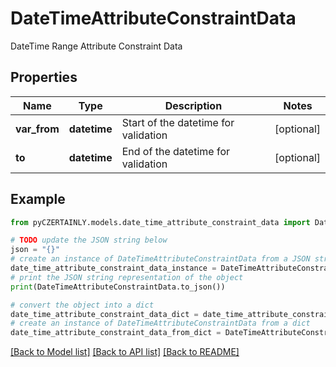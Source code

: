 # DateTimeAttributeConstraintData

DateTime Range Attribute Constraint Data

## Properties

Name | Type | Description | Notes
------------ | ------------- | ------------- | -------------
**var_from** | **datetime** | Start of the datetime for validation | [optional] 
**to** | **datetime** | End of the datetime for validation | [optional] 

## Example

```python
from pyCZERTAINLY.models.date_time_attribute_constraint_data import DateTimeAttributeConstraintData

# TODO update the JSON string below
json = "{}"
# create an instance of DateTimeAttributeConstraintData from a JSON string
date_time_attribute_constraint_data_instance = DateTimeAttributeConstraintData.from_json(json)
# print the JSON string representation of the object
print(DateTimeAttributeConstraintData.to_json())

# convert the object into a dict
date_time_attribute_constraint_data_dict = date_time_attribute_constraint_data_instance.to_dict()
# create an instance of DateTimeAttributeConstraintData from a dict
date_time_attribute_constraint_data_from_dict = DateTimeAttributeConstraintData.from_dict(date_time_attribute_constraint_data_dict)
```
[[Back to Model list]](../README.md#documentation-for-models) [[Back to API list]](../README.md#documentation-for-api-endpoints) [[Back to README]](../README.md)


